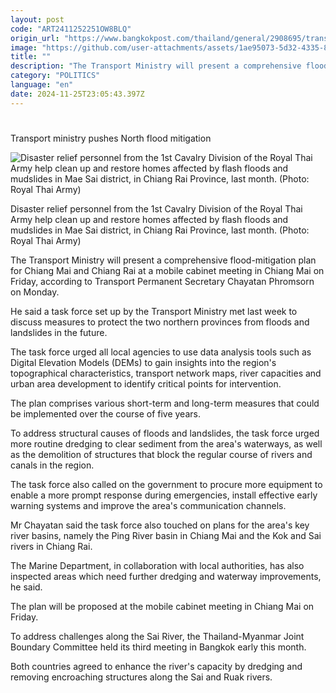 ```yaml
---
layout: post
code: "ART2411252251OW8BLQ"
origin_url: "https://www.bangkokpost.com/thailand/general/2908695/transport-ministry-pushes-north-flood-mitigation"
image: "https://github.com/user-attachments/assets/1ae95073-5d32-4335-81dd-b91f31ffc48a"
title: ""
description: "The Transport Ministry will present a comprehensive flood-mitigation plan for Chiang Mai and Chiang Rai at a mobile cabinet meeting in Chiang Mai on Friday, according to Transport Permanent Secretary Chayatan Phromsorn on Monday."
category: "POLITICS"
language: "en"
date: 2024-11-25T23:05:43.397Z
---
```


# 

Transport ministry pushes North flood mitigation

![Disaster relief personnel from the 1st Cavalry Division of the Royal Thai Army help clean up and restore homes affected by flash floods and mudslides in Mae Sai district, in Chiang Rai Province, last month. (Photo: Royal Thai Army)](https://github.com/user-attachments/assets/08c8d170-6be7-4243-bcb6-0196e00f9033)

Disaster relief personnel from the 1st Cavalry Division of the Royal Thai Army help clean up and restore homes affected by flash floods and mudslides in Mae Sai district, in Chiang Rai Province, last month. (Photo: Royal Thai Army)

The Transport Ministry will present a comprehensive flood-mitigation plan for Chiang Mai and Chiang Rai at a mobile cabinet meeting in Chiang Mai on Friday, according to Transport Permanent Secretary Chayatan Phromsorn on Monday.

He said a task force set up by the Transport Ministry met last week to discuss measures to protect the two northern provinces from floods and landslides in the future.

The task force urged all local agencies to use data analysis tools such as Digital Elevation Models (DEMs) to gain insights into the region's topographical characteristics, transport network maps, river capacities and urban area development to identify critical points for intervention.

The plan comprises various short-term and long-term measures that could be implemented over the course of five years.

To address structural causes of floods and landslides, the task force urged more routine dredging to clear sediment from the area's waterways, as well as the demolition of structures that block the regular course of rivers and canals in the region.

The task force also called on the government to procure more equipment to enable a more prompt response during emergencies, install effective early warning systems and improve the area's communication channels.

Mr Chayatan said the task force also touched on plans for the area's key river basins, namely the Ping River basin in Chiang Mai and the Kok and Sai rivers in Chiang Rai.

The Marine Department, in collaboration with local authorities, has also inspected areas which need further dredging and waterway improvements, he said.

The plan will be proposed at the mobile cabinet meeting in Chiang Mai on Friday.

To address challenges along the Sai River, the Thailand-Myanmar Joint Boundary Committee held its third meeting in Bangkok early this month.

Both countries agreed to enhance the river's capacity by dredging and removing encroaching structures along the Sai and Ruak rivers.